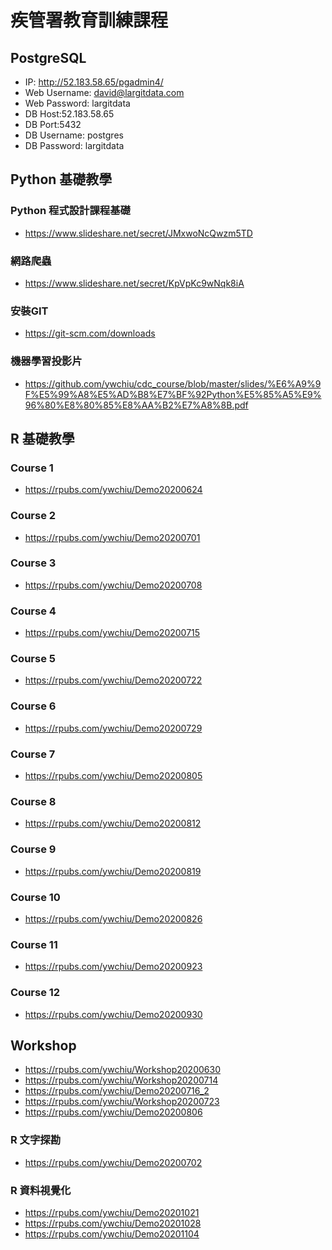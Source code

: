 # 疾管署教育訓練課程

## PostgreSQL

- IP: http://52.183.58.65/pgadmin4/
- Web Username: david@largitdata.com
- Web Password: largitdata
- DB Host:52.183.58.65
- DB Port:5432
- DB Username: postgres
- DB Password: largitdata


## Python 基礎教學

### Python 程式設計課程基礎
- https://www.slideshare.net/secret/JMxwoNcQwzm5TD

### 網路爬蟲
- https://www.slideshare.net/secret/KpVpKc9wNqk8iA

### 安裝GIT
- https://git-scm.com/downloads

### 機器學習投影片
- https://github.com/ywchiu/cdc_course/blob/master/slides/%E6%A9%9F%E5%99%A8%E5%AD%B8%E7%BF%92Python%E5%85%A5%E9%96%80%E8%80%85%E8%AA%B2%E7%A8%8B.pdf


## R 基礎教學

### Course 1
- https://rpubs.com/ywchiu/Demo20200624

### Course 2
- https://rpubs.com/ywchiu/Demo20200701

### Course 3
- https://rpubs.com/ywchiu/Demo20200708

### Course 4
- https://rpubs.com/ywchiu/Demo20200715

### Course 5
- https://rpubs.com/ywchiu/Demo20200722

### Course 6
- https://rpubs.com/ywchiu/Demo20200729

### Course 7
- https://rpubs.com/ywchiu/Demo20200805

### Course 8
- https://rpubs.com/ywchiu/Demo20200812

### Course 9
- https://rpubs.com/ywchiu/Demo20200819

### Course 10
- https://rpubs.com/ywchiu/Demo20200826

### Course 11
- https://rpubs.com/ywchiu/Demo20200923

### Course 12
- https://rpubs.com/ywchiu/Demo20200930




## Workshop
- https://rpubs.com/ywchiu/Workshop20200630
- https://rpubs.com/ywchiu/Workshop20200714
- https://rpubs.com/ywchiu/Demo20200716_2
- https://rpubs.com/ywchiu/Workshop20200723
- https://rpubs.com/ywchiu/Demo20200806

### R 文字探勘
- https://rpubs.com/ywchiu/Demo20200702

### R 資料視覺化
- https://rpubs.com/ywchiu/Demo20201021
- https://rpubs.com/ywchiu/Demo20201028
- https://rpubs.com/ywchiu/Demo20201104
